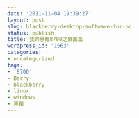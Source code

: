 ```yaml
---
date: '2011-11-04 19:39:27'
layout: post
slug: blackberry-desktop-software-for-pc
status: publish
title: 我的黑莓8700之桌面篇
wordpress_id: '1563'
categories:
- uncategorized
tags:
- '8700'
- Barry
- blackberry
- linux
- windows
- 黑莓
---
```


